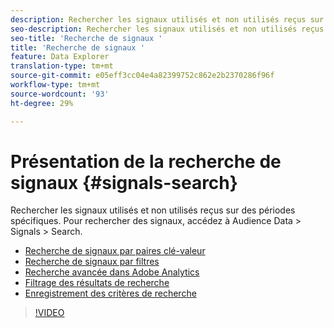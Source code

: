 ```yaml
---
description: Rechercher les signaux utilisés et non utilisés reçus sur des périodes spécifiques. Pour rechercher des signaux, accédez à Audience Data > Signals > Search.
seo-description: Rechercher les signaux utilisés et non utilisés reçus sur des périodes spécifiques. Pour rechercher des signaux, accédez à Audience Data > Signals > Search.
seo-title: 'Recherche de signaux '
title: 'Recherche de signaux '
feature: Data Explorer
translation-type: tm+mt
source-git-commit: e05eff3cc04e4a82399752c862e2b2370286f96f
workflow-type: tm+mt
source-wordcount: '93'
ht-degree: 29%

---
```



# Présentation de la recherche de signaux {#signals-search}

Rechercher les signaux utilisés et non utilisés reçus sur des périodes spécifiques. Pour rechercher des signaux, accédez à Audience Data > Signals > Search.

* [Recherche de signaux par paires clé-valeur](/help/using/features/data-explorer/data-explorer-signals-search/data-explorer-search-pairs.md)
* [Recherche de signaux par filtres](/help/using/features/data-explorer/data-explorer-signals-search/data-explorer-search-filters.md)
* [Recherche avancée dans Adobe Analytics](/help/using/features/data-explorer/data-explorer-signals-search/data-explorer-search-analytics.md)
* [Filtrage des résultats de recherche](/help/using/features/data-explorer/data-explorer-signals-search/data-explorer-filter-results.md)
* [Enregistrement des critères de recherche](/help/using/features/data-explorer/data-explorer-signals-search/data-explorer-save-search.md)

>[!VIDEO](https://video.tv.adobe.com/v/25148/)
